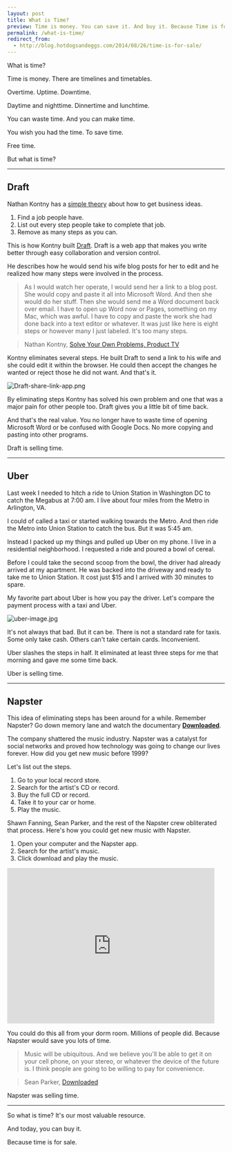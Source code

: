 ```yaml
---
layout: post
title: What is Time? 
preview: Time is money. You can save it. And buy it. Because Time is for sale.
permalink: /what-is-time/
redirect_from:
  - http://blog.hotdogsandeggs.com/2014/08/26/time-is-for-sale/
---
```


What is time? 

Time is money. There are timelines and timetables. 

Overtime. Uptime. Downtime. 

Daytime and nighttime. Dinnertime and lunchtime.

You can waste time. And you can make time. 

You wish you had the time. To save time.

Free time. 

But what is time? 

* * * 

## Draft 

Nathan Kontny has a [simple theory](http://ninjasandrobots.com/how-to-get-business-ideas-remove-steps) about how to get business ideas. 

1. Find a job people have.
2. List out every step people take to complete that job.
3. Remove as many steps as you can.

This is how Kontny built [Draft](https://draftin.com/). Draft is a web app that makes you write better through  easy collaboration and version control. 

He describes how he would send his wife blog posts for her to edit and he realized how many steps were involved in the process. 

>  As I would watch her operate, I would send her a link to a blog post. She would copy and paste it all into Microsoft Word. And then she would do her stuff. Then she would send me a Word document back over email. I have to open up Word now or Pages, something on my Mac, which was awful. I have to copy and paste the work she had done back into a text editor or whatever. It was just like here is eight steps or however many I just labeled. It's too many steps. 

> Nathan Kontny, [Solve Your Own Problems, Product TV](http://productpeople.tv/2014/07/24/ep61-nate-kontny/) 

Kontny eliminates several steps. He built Draft to send a link to his wife and she could edit it within the browser. He could then accept the changes he wanted or reject those he did not want. And that's it. 

![Draft-share-link-app.png](https://draftin.com:443/images/19974?token=3a8utu0GnmQ23ZDm6Cv-4iZWrkuXuCrKUkdj9Fx8k-cMVmB3ID8uTarsHIU616WxqU2htW-oRPv72lL4JpfBUVk) 

By eliminating steps Kontny has solved his own problem and one that was a major pain for other people too. Draft gives you a little bit of time back. 

And that's the real value. You no longer have to waste time of opening Microsoft Word or be confused with Google Docs. No more copying and pasting into other programs. 

Draft is selling time. 

* * * 

## Uber 

Last week I needed to hitch a ride to Union Station in Washington DC to catch the Megabus at 7:00 am. I live about four miles from the Metro in Arlington, VA. 

I could of called a taxi or started walking towards the Metro. And then ride the Metro into Union Station to catch the bus. But it was 5:45 am. 

Instead I packed up my things and pulled up Uber on my phone. I live in a residential neighborhood. I requested a ride and poured a bowl of cereal. 

Before I could take the second scoop from the bowl, the driver had already arrived at my apartment. He was backed into the driveway and ready to take me to Union Station. It cost just $15 and I arrived with 30 minutes to spare. 

My favorite part about Uber is how you pay the driver. Let's compare the payment process with a taxi and Uber.

![uber-image.jpg](https://draftin.com:443/images/19975?token=4T2lcfeYuu0_lBdLUqt8nZYekJLFJ2_lUdANhPdFJChwkiCfPDDsiHQyb7oj98R0DVKfP4zsHlhIg315o8Lx37I) 

It's not always that bad. But it can be. There is not a standard rate for taxis. Some only take cash. Others can't take certain cards. Inconvenient. 

Uber slashes the steps in half. It eliminated at least three steps for me that morning and gave me some time back. 

Uber is selling time. 

* * * 

## Napster

This idea of eliminating steps has been around for a while. Remember Napster? Go down memory lane and watch the documentary **[Downloaded](http://www.wired.com/2013/03/exclusive-clip-napster-doc-downloaded/)**. 

The company shattered the music industry. Napster was a catalyst for social networks and proved how technology was going to change our lives forever. How did you get new music before 1999? 

Let's list out the steps. 

1. Go to your local record store. 
2. Search for the artist's CD or record. 
3. Buy the full CD or record. 
4. Take it to your car or home. 
5. Play the music. 

Shawn Fanning, Sean Parker, and the rest of the Napster crew obliterated that process. Here's how you could get new music with Napster. 

1. Open your computer and the Napster app. 
2. Search for the artist's music. 
3. Click download and play the music. 

<iframe width="480" height="360" src="http://www.youtube.com/embed/KMzAetFgx2I" frameborder="0"> </iframe>

You could do this all from your dorm room. Millions of people did. Because Napster would save you lots of time. 

> Music will be ubiquitous. And we believe you'll be able to get it on your cell phone, on your stereo, or whatever the device of the future is. I think people are going to be willing to pay for convenience. 

> Sean Parker, [Downloaded](http://www.billboard.com/biz/articles/news/digital-and-mobile/1552508/qa-sean-parker-and-shawn-fanning-on-downloaded-the)

Napster was selling time. 

* * * 

So what is time? It's our most valuable resource. 

And today, you can buy it. 

Because time is for sale. 
